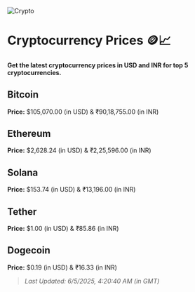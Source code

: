 
![Crypto](https://www.techguide.com.au/wp-content/uploads/2020/11/crypto3.jpeg)

# Cryptocurrency Prices 🪙📈

#### Get the latest cryptocurrency prices in USD and INR for top 5 cryptocurrencies.

## Bitcoin

**Price:** $105,070.00 (in USD) & ₹90,18,755.00 (in INR)

## Ethereum

**Price:** $2,628.24 (in USD) & ₹2,25,596.00 (in INR)

## Solana

**Price:** $153.74 (in USD) & ₹13,196.00 (in INR)

## Tether

**Price:** $1.00 (in USD) & ₹85.86 (in INR)

## Dogecoin

**Price:** $0.19 (in USD) & ₹16.33 (in INR)

> _Last Updated: 6/5/2025, 4:20:40 AM (in GMT)_
